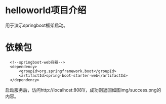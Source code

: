 # helloworld项目介绍
用于演示springboot框架启动。
# 依赖包
```
  <!--springboot-web容器-->
  <dependency>
      <groupId>org.springframework.boot</groupId>
      <artifactId>spring-boot-starter-web</artifactId>
  </dependency>
```
启动服务后，访问http://localhost:8081/，成功则返回如图img/success.png的内容。
